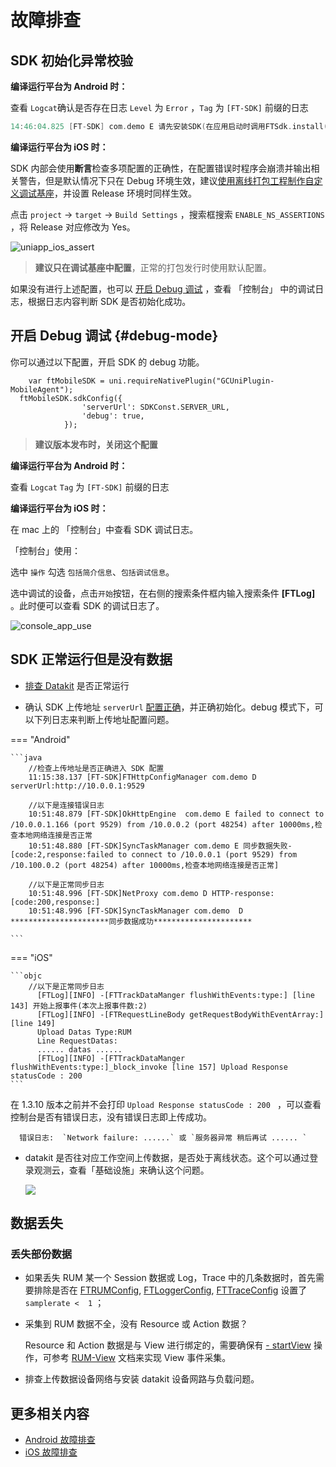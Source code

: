 # 故障排查

## SDK 初始化异常校验

**编译运行平台为 Android 时：**

查看 `Logcat`确认是否存在日志 `Level` 为 `Error` ，`Tag` 为 `[FT-SDK]` 前缀的日志

```kotlin
14:46:04.825 [FT-SDK] com.demo E 请先安装SDK(在应用启动时调用FTSdk.install(FTSDKConfig ftSdkConfig))
```

**编译运行平台为 iOS 时：**

SDK 内部会使用**断言**检查多项配置的正确性，在配置错误时程序会崩溃并输出相关警告，但是默认情况下只在 Debug 环境生效，建议[使用离线打包工程制作自定义调试基座](https://nativesupport.dcloud.net.cn/AppDocs/usesdk/ios.html#如何用离线打包工程制作自定义调试基座)，并设置 Release 环境时同样生效。

点击 `project` -> `target` -> `Build Settings` ，搜索框搜索 `ENABLE_NS_ASSERTIONS` ，将 Release 对应修改为 Yes。

![uniapp_ios_assert](../img/uniapp_ios_assert.png)

>**建议只在调试基座中配置**，正常的打包发行时使用默认配置。

如果没有进行上述配置，也可以 [开启 Debug 调试]({#debug-mode}) ，查看 「控制台」 中的调试日志，根据日志内容判断 SDK 是否初始化成功。

## 开启 Debug 调试 {#debug-mode}

你可以通过以下配置，开启 SDK 的 debug 功能。

```vue
	var ftMobileSDK = uni.requireNativePlugin("GCUniPlugin-MobileAgent");
  ftMobileSDK.sdkConfig({
				'serverUrl': SDKConst.SERVER_URL,
				'debug': true,
			});
```

> **建议版本发布时，关闭这个配置**

**编译运行平台为 Android 时：**

查看 `Logcat` `Tag` 为 `[FT-SDK]` 前缀的日志

**编译运行平台为 iOS 时：**

在 mac 上的 「控制台」中查看 SDK 调试日志。

「控制台」使用：

选中 `操作` 勾选 `包括简介信息`、`包括调试信息`。

选中调试的设备，点击`开始`按钮，在右侧的搜索条件框内输入搜索条件 **[FTLog]** 。此时便可以查看 SDK 的调试日志了。

![console_app_use](../img/console_app_use.png)

## SDK 正常运行但是没有数据

* [排查 Datakit](../../datakit/why-no-data.md) 是否正常运行

* 确认 SDK 上传地址 `serverUrl` [配置正确](app-access.md#base-config)，并正确初始化。debug 模式下，可以下列日志来判断上传地址配置问题。

=== "Android"

    ```java
    	//检查上传地址是否正确进入 SDK 配置
    	11:15:38.137 [FT-SDK]FTHttpConfigManager com.demo D serverUrl:http://10.0.0.1:9529

    	//以下是连接错误日志
    	10:51:48.879 [FT-SDK]OkHttpEngine  com.demo E failed to connect to /10.0.0.1.166 (port 9529) from /10.0.0.2 (port 48254) after 10000ms,检查本地网络连接是否正常
        10:51:48.880 [FT-SDK]SyncTaskManager com.demo E 同步数据失败-[code:2,response:failed to connect to /10.0.0.1 (port 9529) from /10.100.0.2 (port 48254) after 10000ms,检查本地网络连接是否正常]

    	//以下是正常同步日志
    	10:51:48.996 [FT-SDK]NetProxy com.demo D HTTP-response:[code:200,response:]
        10:51:48.996 [FT-SDK]SyncTaskManager com.demo  D  **********************同步数据成功**********************

    ```
	
=== "iOS"

    ```objc
    	//以下是正常同步日志
    	  [FTLog][INFO] -[FTTrackDataManger flushWithEvents:type:] [line 143] 开始上报事件(本次上报事件数:2)
    	  [FTLog][INFO] -[FTRequestLineBody getRequestBodyWithEventArray:] [line 149]
    	  Upload Datas Type:RUM
    	  Line RequestDatas:
    	  ...... datas ......
    	  [FTLog][INFO] -[FTTrackDataManger flushWithEvents:type:]_block_invoke [line 157] Upload Response statusCode : 200
    ```


 在 1.3.10 版本之前并不会打印 `Upload Response statusCode : 200 ` ，可以查看控制台是否有错误日志，没有错误日志即上传成功。
	
	  错误日志:  `Network failure: ......` 或 `服务器异常 稍后再试 ...... `
	
* datakit 是否往对应工作空间上传数据，是否处于离线状态。这个可以通过登录观测云，查看「基础设施」来确认这个问题。

	![](../img/17.trouble_shooting_android_datakit_check.png)

## 数据丢失

### 丢失部份数据

* 如果丢失 RUM 某一个 Session 数据或 Log，Trace 中的几条数据时，首先需要排除是否在 [FTRUMConfig](app-access.md#rum-config), [FTLoggerConfig](app-access.md#log-config), [FTTraceConfig](app-access.md#trace-config) 设置了 `samplerate <  1` ；

* 采集到 RUM 数据不全，没有 Resource 或 Action 数据？

    Resource 和 Action 数据是与 View 进行绑定的，需要确保有  [- startView](app-access.md#startview) 操作，可参考 [RUM-View](app-access.md#rumview) 文档来实现 View 事件采集。 

* 排查上传数据设备网络与安装 datakit 设备网路与负载问题。

## 更多相关内容
* [Android 故障排查](../android/app-troubleshooting.md)
* [iOS 故障排查](../ios/app-troubleshooting.md)


